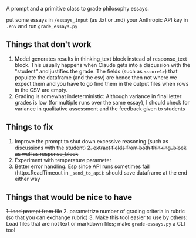 A prompt and a primitive class to grade philosophy essays.

put some essays in `/essays_input` (as .txt or .md) your Anthropic API key in `.env` and run `grade_essays.py`

## Things that don't work

1. Model generates results in thinking_text block instead of response_text block. This usually happens when Claude gets into a discussion with the "student" and justifies the grade. The fields (such as `<score1>`) that populate the dataframe (and the csv) are hence then not where we expect them and you have to go find them in the output files when rows in the CSV are empty.
2. Grading is somewhat indeterministic: Although variance in final letter grades is low (for multiple runs over the same essay), I should check for variance in qualitative assessment and the feedback given to students

## Things to fix

1. Improve the prompt to shut down excessive reasoning (such as discussions with the student)
~~2. extract fields from both thinking_block as well as response_block~~
3. Experiment with temperature parameter
4. Better error handling. Esp since API runs sometimes fail (httpx.ReadTimeout in `_send_to_api`): should save dataframe at the end either way

## Things that would be nice to have

~~1. load prompt from file~~
2. parametrize number of grading criteria in rubric (so that you can exchange rubric)
3. Make this tool easier to use by others: Load files that are not text or markdown files; make `grade-essays.py` a CLI tool